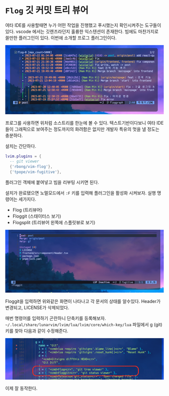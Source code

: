 # `Flog` 깃 커밋 트리 뷰어

여타 IDE를 사용할때면 누가 어떤 작업을 진행했고 푸시했는지 확인시켜주는 도구들이 있다. vscode 에서는 깃렌즈라던지 훌륭한 익스텐션이 존재한다. 빔에도 마찬가지로 쓸만한 플러그인이 있다. 이번에 소개할 프로그 플러그인이다.

![프로그 트리](flog1.png)

프로그를 사용하면 위처럼 소스트리를 한눈에 볼 수 있다. 텍스트기반이다보니 여타 IDE들이 그래픽으로 보여주는 정도까지의 화려함은 없지만 개발자 특유의 멋을 낼 정도는 충분하다. 

설치는 간단하다.

```lua filename="~/.config/lvim/config.lua"
lvim.plugins = {
  -- git viewer
  {'rbong/vim-flog'},
  {'tpope/vim-fugitive'},
```

플러그인 객체에 붙여넣고 빔을 리부팅 시키면 된다.

설치가 완료됐으면 노멀모드에서 `:F` 키를 입력해 플러그인을 활성화 시켜보자. 실행 명령어는 세가지다.

- Flog (트리뷰어)
- Floggit (스태이터스 보기)
- Flogsplit (트리뷰어 왼쪽에 스플릿뷰로 보기)

![스태이지 보기](flog2.png)

Floggit을 입력하면 위와같은 화면이 나타나고 각 문서의 상태를 알수있다. Header가 변경되고, LICENSE가 삭제되었다.

매번 명령어를 입력하기 곤란하니 단축키를 등록해보자.
`~/.local/share/lunarvim/lvim/lua/lvim/core/which-key/lua` 파일에서 g (git) 키를 찾아 다음과 같이 수정해준다.

![단축키 등록](./flog3.png)

이제 잘 동작한다.

